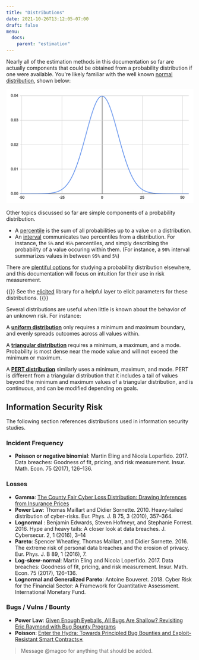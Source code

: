 ```yaml
---
title: "Distributions"
date: 2021-10-26T13:12:05-07:00
draft: false
menu:
  docs:
    parent: "estimation"
---
```


Nearly all of the estimation methods in this documentation so far are actually components that could be obtained from a probability distribution if one were available. You're likely familiar with the well known [normal distribution](https://en.wikipedia.org/wiki/Normal_distribution), shown below:

![Normal Distribution](normal-distribution.png)

Other topics discussed so far are simple components of a probability distribution.

- A [percentile](/simple-risk/docs/estimation/percentiles) is the sum of all probabilities up to a value on a distribution.
- An [interval](/simple-risk/docs/estimation/interval) communicates two percentiles from a distribution. For instance, the `5%` and `95%` percentiles, and simply describing the probability of a value occuring within them. (For instance, a `90%` interval summarizes values in between `95%` and `5%`)

There are [plentiful options](https://www.itl.nist.gov/div898/handbook/eda/section3/eda36.htm) for studying a probability distribution elsewhere, and this documentation will focus on intuition for their use in risk measurement.

{{<alert icon="🐍">}}
See the [elicited](github.com/magoo/elicited) library for a helpful layer to elicit parameters for these distributions.
{{</alert>}}

Several distributions are useful when little is known about the behavior of an unknown risk. For instance:

A **[uniform distribution](https://www.itl.nist.gov/div898/handbook/eda/section3/eda3662.htm)** only requires a minimum and maximum boundary, and evenly spreads outcomes across all values within.

A **[triangular distribution](https://en.wikipedia.org/wiki/Triangular_distribution)** requires a minimum, a maximum, and a mode. Probability is most dense near the mode value and will not exceed the minimum or maximum.

A **[PERT distribution](https://en.wikipedia.org/wiki/PERT_distribution)** similarly uses a minimum, maximum, and mode. PERT is different from a triangular distribution that it includes a tail of values beyond the minimum and maximum values of a triangular distribution, and is continuous, and can be modified depending on goals. 

## Information Security Risk

The following section references distributions used in information security studies. 

### Incident Frequency
- **Poisson or negative binomial**: Martin Eling and Nicola Loperfido. 2017. Data breaches: Goodness of fit, pricing, and risk measurement. Insur. Math. Econ. 75 (2017), 126–136.

### Losses
- **Gamma**: [The County Fair Cyber Loss Distribution: Drawing Inferences
  from Insurance Prices](https://dl.acm.org/doi/pdf/10.1145/3434403)
- **Power Law**: Thomas Maillart and Didier Sornette. 2010. Heavy-tailed distribution of cyber-risks. Eur. Phys. J. B 75, 3 (2010), 357–364.
- **Lognormal** : Benjamin Edwards, Steven Hofmeyr, and Stephanie Forrest. 2016. Hype and heavy tails: A closer look at data breaches. J. Cybersecur.
  2, 1 (2016), 3–14
- **Pareto**: Spencer Wheatley, Thomas Maillart, and Didier Sornette. 2016. The extreme risk of personal data breaches and the erosion of privacy.
  Eur. Phys. J. B 89, 1 (2016), 7.
- **Log-skew-normal**: Martin Eling and Nicola Loperfido. 2017. Data breaches: Goodness of fit, pricing, and risk measurement. Insur. Math. Econ. 75 (2017),  126–136.
- **Lognormal and Generalized Pareto**: Antoine Bouveret. 2018. Cyber Risk for the Financial Sector: A Framework for Quantitative Assessment. International Monetary Fund.

### Bugs / Vulns / Bounty
- **Power Law**: [Given Enough Eyeballs, All Bugs Are Shallow?
Revisiting Eric Raymond with Bug Bounty Programs](https://weis2016.econinfosec.org/wp-content/uploads/sites/2/2015/08/WEIS_2016_paper_76.pdf)
- **Poisson**: [Enter the Hydra: Towards Principled Bug Bounties and Exploit-Resistant
Smart Contracts∗](https://eprint.iacr.org/2017/1090.pdf)

> Message @magoo for anything that should be added.
